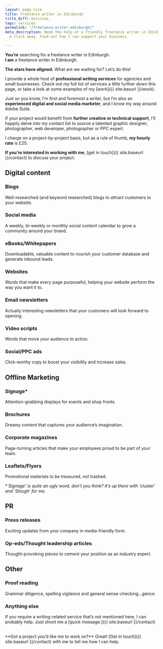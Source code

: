 ```yaml
---
layout: page_nice
title: Freelance writer in Edinburgh
title_diff: Services.
tags: services
permalink: "/freelance-writer-edinburgh/"
meta_description: Need the help of a friendly freelance writer in Edinburgh? I’m only
  a click away. Find out how I can support your business.

---
```

**You’re** searching for a freelance writer in Edinburgh.  
**I am** a freelance writer in Edinburgh.

**The stars have aligned.** What are we waiting for? Let’s do this!

I provide a whole host of **professional writing services** for agencies and small businesses. Check out my full list of services a little further down this page, or take a look at some examples of my [work]({{ site.basurl }}/work).

Just so you know, I’m first and foremost a writer, but I’m also an **experienced digital and social media marketer**, and I know my way around Adobe Suite.

If your project would benefit from **further creative or technical support**, I’ll happily delve into my contact list to source a talented graphic designer, photographer, web developer, photographer or PPC expert.

I charge on a project-by-project basis, but as a rule of thumb, **my hourly rate** is £25.

**If you’re interested in working with me**, [get in touch]({{ site.baseurl }}/contact) to discuss your project.

## Digital content

### Blogs

Well-researched (and keyword researched) blogs to attract customers to your website.

### Social media

A weekly, bi-weekly or monthly social content calendar to grow a community around your brand.

### eBooks/Whitepapers

Downloadable, valuable content to nourish your customer database and generate inbound leads.

### Websites

Words that make every page purposeful, helping your website perform the way you want it to.

### Email newsletters

Actually interesting newsletters that your customers will look forward to opening.

### Video scripts

Words that move your audience to action.

### Social/PPC ads

Click-worthy copy to boost your visibility and increase sales.

## Offline Marketing

### Signage<span class= "asterisks">*</span>

Attention-grabbing displays for events and shop fronts.

### Brochures

Dreamy content that captures your audience’s imagination.

### Corporate magazines

Page-turning articles that make your employees proud to be part of your team.

### Leaflets/Flyers

Promotional materials to be treasured, not trashed.

<span class= "asterisksnote"><span class = "asterisks">*</span>_'Signage’ is quite an ugly word, don’t you think? It’s up there with ‘cluster’ and ‘Slough’ for me._</span>

## PR

### Press releases

Exciting updates from your company in media-friendly form.

### Op-eds/Thought leadership articles

Thought-provoking pieces to cement your position as an industry expert.

## Other

### Proof reading

Grammar diligence, spelling vigilance and general sense-checking…gence.

### Anything else

If you require a writing-related service that’s not mentioned here, I can probably help. Just shoot me a [quick message.]({{ site.baseurl }}/contact)

<br>
**Got a project you’d like me to work on?** Great!
[Get in touch]({{ site.baseurl }}/contact) with me to tell me how I can help.

